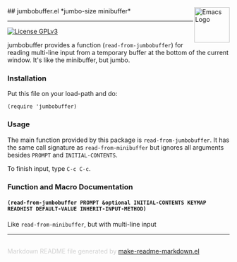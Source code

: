 <img src="https://www.gnu.org/software/emacs/images/emacs.png" alt="Emacs Logo" width="80" height="80" align="right">
## jumbobuffer.el
*jumbo-size minibuffer*

---
[![License GPLv3](https://img.shields.io/badge/license-GPL_v3-green.svg)](http://www.gnu.org/licenses/gpl-3.0.html)

jumbobuffer provides a function (`read-from-jumbobuffer`) for reading
multi-line input from a temporary buffer at the bottom of the current
window. It's like the minibuffer, but jumbo.

### Installation


Put this file on your load-path and do:

    (require 'jumbobuffer)

### Usage


The main function provided by this package is
`read-from-jumbobuffer`. It has the same call signature as
`read-from-minibuffer` but ignores all arguments besides `PROMPT` and
`INITIAL-CONTENTS`.

To finish input, type `C-c C-c`.



### Function and Macro Documentation

#### `(read-from-jumbobuffer PROMPT &optional INITIAL-CONTENTS KEYMAP READHIST DEFAULT-VALUE INHERIT-INPUT-METHOD)`

Like `read-from-minibuffer`, but with multi-line input

-----
<div style="padding-top:15px;color: #d0d0d0;">
Markdown README file generated by
<a href="https://github.com/mgalgs/make-readme-markdown">make-readme-markdown.el</a>
</div>
